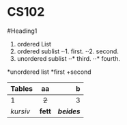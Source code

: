 CS102
=====
#Heading1
1. ordered List
2. ordered sublist
 ⋅⋅1. first.
 ⋅⋅2. second.
3. unordered sublist
 ⋅⋅* third.
 ⋅⋅* fourth.

*unordered list
*first
+second

| Tables        |           aa  | b     |
| ------------- |:-------------:| -----:|
| 1             | ~~2~~             | 3     |
| _kursiv_      | __fett__      |**_beides_** |
